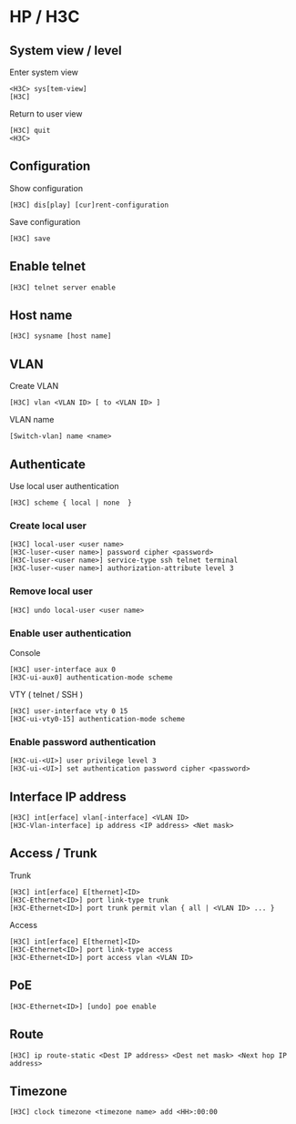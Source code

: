 # HP / H3C

## System view / level

Enter system view

```
<H3C> sys[tem-view]
[H3C]
```

Return to user view

```
[H3C] quit
<H3C>
```

## Configuration

Show configuration

```
[H3C] dis[play] [cur]rent-configuration
```

Save configuration

```
[H3C] save
```

## Enable telnet

```
[H3C] telnet server enable
```

## Host name

```
[H3C] sysname [host name]
```

## VLAN

Create VLAN

```
[H3C] vlan <VLAN ID> [ to <VLAN ID> ]
```

VLAN name

```
[Switch-vlan] name <name>
```

## Authenticate

Use local user authentication

```
[H3C] scheme { local | none  }
```

### Create local user

```
[H3C] local-user <user name>
[H3C-luser-<user name>] password cipher <password>
[H3C-luser-<user name>] service-type ssh telnet terminal
[H3C-luser-<user name>] authorization-attribute level 3
```

### Remove local user

```
[H3C] undo local-user <user name>
```

### Enable user authentication

Console

```
[H3C] user-interface aux 0
[H3C-ui-aux0] authentication-mode scheme
```

VTY ( telnet / SSH )

```
[H3C] user-interface vty 0 15
[H3C-ui-vty0-15] authentication-mode scheme
```

### Enable password authentication

```
[H3C-ui-<UI>] user privilege level 3
[H3C-ui-<UI>] set authentication password cipher <password>
```

## Interface IP address

```
[H3C] int[erface] vlan[-interface] <VLAN ID>
[H3C-Vlan-interface] ip address <IP address> <Net mask>
```

## Access / Trunk

Trunk

```
[H3C] int[erface] E[thernet]<ID>
[H3C-Ethernet<ID>] port link-type trunk
[H3C-Ethernet<ID>] port trunk permit vlan { all | <VLAN ID> ... }
```

Access

```
[H3C] int[erface] E[thernet]<ID>
[H3C-Ethernet<ID>] port link-type access
[H3C-Ethernet<ID>] port access vlan <VLAN ID>
```

## PoE

```
[H3C-Ethernet<ID>] [undo] poe enable
```

## Route

```
[H3C] ip route-static <Dest IP address> <Dest net mask> <Next hop IP address>
```

## Timezone

```
[H3C] clock timezone <timezone name> add <HH>:00:00
```
